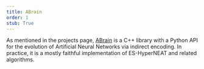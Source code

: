```yaml
---
title: ABrain
order: 1
stub: True
---
```


As mentioned in the projects page, [ABrain](/projects/abrain.html) is a C++ library with a Python API for the evolution of Artificial Neural Networks via indirect encoding.
In practice, it is a mostly faithful implementation of ES-HyperNEAT and related algorithms.
